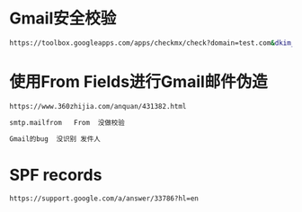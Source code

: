 # Gmail安全校验

```bash
https://toolbox.googleapps.com/apps/checkmx/check?domain=test.com&dkim_selector=
```

# 使用From Fields进行Gmail邮件伪造
```bash
https://www.360zhijia.com/anquan/431382.html

smtp.mailfrom   From  没做校验

Gmail的bug  没识别 发件人
```
# SPF records
```bash
https://support.google.com/a/answer/33786?hl=en
```
